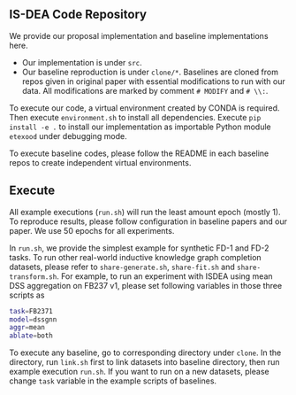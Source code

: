 ## IS-DEA Code Repository

We provide our proposal implementation and baseline implementations here.

-   Our implementation is under `src`.
-   Our baseline reproduction is under `clone/*`.
    Baselines are cloned from repos given in original paper with essential modifications to run with our data. All modifications are marked by comment `# MODIFY` and `# \\:`.

To execute our code, a virtual environment created by CONDA is required. Then execute `environment.sh` to install all dependencies.
Execute `pip install -e .` to install our implementation as importable Python module `etexood` under debugging mode.

To execute baseline codes, please follow the README in each baseline repos to create independent virtual environments.

## Execute

All example executions (`run.sh`) will run the least amount epoch (mostly 1). To reproduce results, please follow configuration in baseline papers and our paper.
We use 50 epochs for all experiments.

In `run.sh`, we provide the simplest example for synthetic FD-1 and FD-2 tasks.
To run other real-world inductive knowledge graph completion datasets, please refer to `share-generate.sh`, `share-fit.sh` and `share-transform.sh`.
For example, to run an experiment with ISDEA using mean DSS aggregation on FB237 v1, please set following variables in those three scripts as

```bash
task=FB2371
model=dssgnn
aggr=mean
ablate=both
```

To execute any baseline, go to corresponding directory under `clone`.
In the directory, run `link.sh` first to link datasets into baseline directory, then run example execution `run.sh`.
If you want to run on a new datasets, please change `task` variable in the example scripts of baselines.
